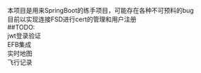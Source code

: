 本项目是用来SpringBoot的练手项目，可能存在各种不可预料的bug<br>
目前以实现连接FSD进行cert的管理和用户注册<br>
##TODO:<br>
jwt登录验证<br>
EFB集成<br>
实时地图<br>
飞行记录<br>

